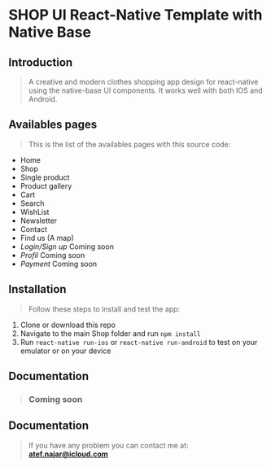 # SHOP UI React-Native Template with Native Base

## Introduction

> A creative and modern clothes shopping app design for react-native using the native-base UI components.
It works well with both IOS and Android.


## Availables pages

> This is the list of the availables pages with this source code:
* Home
* Shop
* Single product
* Product gallery
* Cart
* Search
*  WishList
* Newsletter
* Contact
* Find us (A map)
* *Login/Sign up* Coming soon
* *Profil* Coming soon
* *Payment* Coming soon

## Installation

> Follow these steps to install and test the app:
1. Clone or download this repo
2. Navigate to the main Shop folder and run `npm install`
3. Run `react-native run-ios` or `react-native run-android` to test on your emulator or on your device

## Documentation 

> ### Coming soon

## Documentation 

> If you have any problem you can contact me at: **atef.najar@icloud.com**

